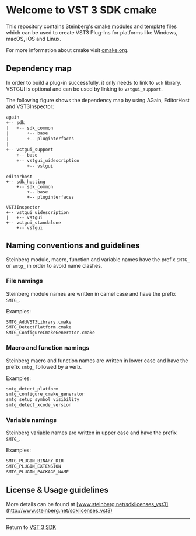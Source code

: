 # Welcome to VST 3 SDK cmake

This repository contains Steinberg's [cmake modules](https://cmake.org/cmake/help/latest/manual/cmake-modules.7.html) and template files which can be used to create VST3 Plug-Ins for platforms like Windows, macOS, iOS and Linux.

For more information about cmake visit [cmake.org](https:://www.cmake.org/).

## Dependency map

In order to build a plug-in successfully, it only needs to link to ```sdk``` library. VSTGUI is optional and can be used by linking to ```vstgui_support```.

The following figure shows the dependency map by using AGain, EditorHost and VST3Inspector:

```c
again
+-- sdk
|   +-- sdk_common
|       +-- base
|       +-- pluginterfaces
|
+-- vstgui_support
    +-- base
    +-- vstgui_uidescription
        +-- vstgui
```
```editorhost
editorhost
+-- sdk_hosting
    +-- sdk_common
        +-- base
        +-- pluginterfaces
```

```VST3Inspector
VST3Inspector
+-- vstgui_uidescription 
|   +-- vstgui
+-- vstgui_standalone
    +-- vstgui
```

## Naming conventions and guidelines

Steinberg module, macro, function and variable names have the prefix ```SMTG_``` or ```smtg_``` in order to avoid name clashes. 

### File namings

Steinberg module names are written in camel case and have the prefix ```SMTG_```.

Examples:

```c
SMTG_AddVST3Library.cmake
SMTG_DetectPlatform.cmake
SMTG_ConfigureCmakeGenerator.cmake
```

### Macro and function namings

Steinberg macro and function names are written in lower case and have the prefix ```smtg_``` followed by a verb.

Examples:

```c
smtg_detect_platform
smtg_configure_cmake_generator
smtg_setup_symbol_visibility
smtg_detect_xcode_version
```

### Variable namings

Steinberg variable names are written in upper case and have the prefix ```SMTG_```.

Examples:

```c
SMTG_PLUGIN_BINARY_DIR
SMTG_PLUGIN_EXTENSION
SMTG_PLUGIN_PACKAGE_NAME
```

## License & Usage guidelines

More details can be found at [www.steinberg.net/sdklicenses_vst3](http://www.steinberg.net/sdklicenses_vst3)

----
Return to [VST 3 SDK](https://github.com/steinbergmedia/vst3sdk)